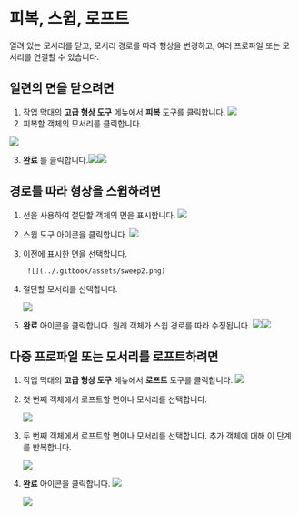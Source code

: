 # 피복, 스윕, 로프트

열려 있는 모서리를 닫고, 모서리 경로를 따라 형상을 변경하고, 여러 프로파일 또는 모서리를 연결할 수 있습니다.

## 일련의 면을 닫으려면

1. 작업 막대의 **고급 형상 도구** 메뉴에서 **피복** 도구를 클릭합니다.  ![](../.gitbook/assets/cover-tool.png)
2. 피복할 객체의 모서리를 클릭합니다.

![](../.gitbook/assets/cover_tool1.png)

3. **완료**    를 클릭합니다.![](../.gitbook/assets/guid-e23d787e-5f90-4de1-b690-03306f0cb4b2-low%20%281%29.png)![](../.gitbook/assets/cover-finish.PNG)

## 경로를 따라 형상을 스윕하려면

1. 선을 사용하여 절단할 객체의 면을 표시합니다. ![](../.gitbook/assets/sweep.png)
2. 스윕 도구 아이콘을 클릭합니다.   ![](../.gitbook/assets/sweep-tool.png)
3. 이전에 표시한 면을 선택합니다.

        ![](../.gitbook/assets/sweep2.png) 

4. 절단할 모서리를 선택합니다.

   ![](../.gitbook/assets/sweep3.png)

5. **완료** 아이콘을 클릭합니다.  원래 객체가 스윕 경로를 따라 수정됩니다. ![](../.gitbook/assets/sweep4.png)![](../.gitbook/assets/guid-e23d787e-5f90-4de1-b690-03306f0cb4b2-low%20%281%29.png)

## 다중 프로파일 또는 모서리를 로프트하려면

1. 작업 막대의 **고급 형상 도구** 메뉴에서 **로프트** 도구를 클릭합니다.  ![](../.gitbook/assets/loft-tool.png)
2. 첫 번째 객체에서 로프트할 면이나 모서리를 선택합니다.

   ![](../.gitbook/assets/loft1.png)

3. 두 번째 객체에서 로프트할 면이나 모서리를 선택합니다. 추가 객체에 대해 이 단계를 반복합니다.

   ![](../.gitbook/assets/loft2.png)

4. **완료** 아이콘을 클릭합니다. ![](../.gitbook/assets/guid-e23d787e-5f90-4de1-b690-03306f0cb4b2-low%20%281%29.png)

   ![](../.gitbook/assets/loft3.png)

